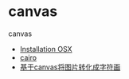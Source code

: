 canvas
======

canvas


* [Installation OSX](https://github.com/Automattic/node-canvas/wiki/Installation---OSX)
* [cairo](http://www.ibm.com/developerworks/cn/linux/l-cairo/)
* [基于canvas将图片转化成字符画](http://cssha.com/img2txt-canvas/)
